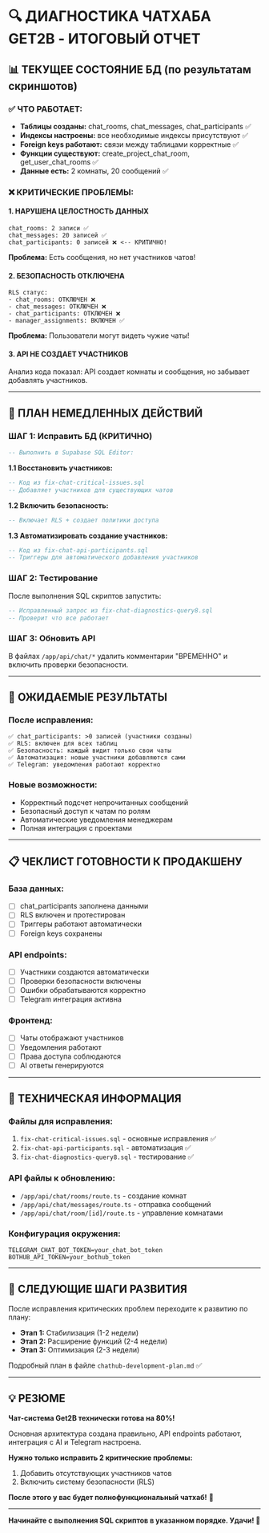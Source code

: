 # 🔍 ДИАГНОСТИКА ЧАТХАБА GET2B - ИТОГОВЫЙ ОТЧЕТ

## 📊 **ТЕКУЩЕЕ СОСТОЯНИЕ БД** (по результатам скриншотов)

### ✅ **ЧТО РАБОТАЕТ:**
- **Таблицы созданы:** chat_rooms, chat_messages, chat_participants ✅
- **Индексы настроены:** все необходимые индексы присутствуют ✅
- **Foreign keys работают:** связи между таблицами корректные ✅
- **Функции существуют:** create_project_chat_room, get_user_chat_rooms ✅
- **Данные есть:** 2 комнаты, 20 сообщений ✅

### ❌ **КРИТИЧЕСКИЕ ПРОБЛЕМЫ:**

#### **1. НАРУШЕНА ЦЕЛОСТНОСТЬ ДАННЫХ**
```
chat_rooms: 2 записи ✅
chat_messages: 20 записей ✅  
chat_participants: 0 записей ❌ <-- КРИТИЧНО!
```
**Проблема:** Есть сообщения, но нет участников чатов!

#### **2. БЕЗОПАСНОСТЬ ОТКЛЮЧЕНА**
```
RLS статус:
- chat_rooms: ОТКЛЮЧЕН ❌
- chat_messages: ОТКЛЮЧЕН ❌  
- chat_participants: ОТКЛЮЧЕН ❌
- manager_assignments: ВКЛЮЧЕН ✅
```
**Проблема:** Пользователи могут видеть чужие чаты!

#### **3. API НЕ СОЗДАЕТ УЧАСТНИКОВ**
Анализ кода показал: API создает комнаты и сообщения, но забывает добавлять участников.

---

## 🚨 **ПЛАН НЕМЕДЛЕННЫХ ДЕЙСТВИЙ**

### **ШАГ 1: Исправить БД (КРИТИЧНО)**
```sql
-- Выполнить в Supabase SQL Editor:
```

**1.1 Восстановить участников:**
```sql
-- Код из fix-chat-critical-issues.sql
-- Добавляет участников для существующих чатов
```

**1.2 Включить безопасность:**
```sql
-- Включает RLS + создает политики доступа
```

**1.3 Автоматизировать создание участников:**
```sql  
-- Код из fix-chat-api-participants.sql
-- Триггеры для автоматического добавления участников
```

### **ШАГ 2: Тестирование**
После выполнения SQL скриптов запустить:
```sql
-- Исправленный запрос из fix-chat-diagnostics-query8.sql
-- Проверит что все работает
```

### **ШАГ 3: Обновить API**
В файлах `/app/api/chat/*` удалить комментарии "ВРЕМЕННО" и включить проверки безопасности.

---

## 🎯 **ОЖИДАЕМЫЕ РЕЗУЛЬТАТЫ**

### **После исправления:**
```
✅ chat_participants: >0 записей (участники созданы)
✅ RLS: включен для всех таблиц  
✅ Безопасность: каждый видит только свои чаты
✅ Автоматизация: новые участники добавляются сами
✅ Telegram: уведомления работают корректно
```

### **Новые возможности:**
- Корректный подсчет непрочитанных сообщений
- Безопасный доступ к чатам по ролям
- Автоматические уведомления менеджерам  
- Полная интеграция с проектами

---

## 📋 **ЧЕКЛИСТ ГОТОВНОСТИ К ПРОДАКШЕНУ**

### **База данных:**
- [ ] chat_participants заполнена данными
- [ ] RLS включен и протестирован
- [ ] Триггеры работают автоматически
- [ ] Foreign keys сохранены

### **API endpoints:**
- [ ] Участники создаются автоматически
- [ ] Проверки безопасности включены
- [ ] Ошибки обрабатываются корректно
- [ ] Telegram интеграция активна

### **Фронтенд:**
- [ ] Чаты отображают участников
- [ ] Уведомления работают
- [ ] Права доступа соблюдаются  
- [ ] AI ответы генерируются

---

## 🔧 **ТЕХНИЧЕСКАЯ ИНФОРМАЦИЯ**

### **Файлы для исправления:**
1. `fix-chat-critical-issues.sql` - основные исправления ✅
2. `fix-chat-api-participants.sql` - автоматизация ✅
3. `fix-chat-diagnostics-query8.sql` - тестирование ✅

### **API файлы к обновлению:**
- `/app/api/chat/rooms/route.ts` - создание комнат
- `/app/api/chat/messages/route.ts` - отправка сообщений
- `/app/api/chat/room/[id]/route.ts` - управление комнатами

### **Конфигурация окружения:**
```env
TELEGRAM_CHAT_BOT_TOKEN=your_chat_bot_token
BOTHUB_API_TOKEN=your_bothub_token  
```

---

## 🚀 **СЛЕДУЮЩИЕ ШАГИ РАЗВИТИЯ**

После исправления критических проблем переходите к развитию по плану:
- **Этап 1:** Стабилизация (1-2 недели)
- **Этап 2:** Расширение функций (2-4 недели)  
- **Этап 3:** Оптимизация (2-3 недели)

Подробный план в файле `chathub-development-plan.md` ✅

---

## 💡 **РЕЗЮМЕ**

**Чат-система Get2B технически готова на 80%!** 

Основная архитектура создана правильно, API endpoints работают, интеграция с AI и Telegram настроена. 

**Нужно только исправить 2 критические проблемы:**
1. Добавить отсутствующих участников чатов
2. Включить систему безопасности (RLS)

**После этого у вас будет полнофункциональный чатхаб!** 🎉

---

**Начинайте с выполнения SQL скриптов в указанном порядке. Удачи! 🚀** 